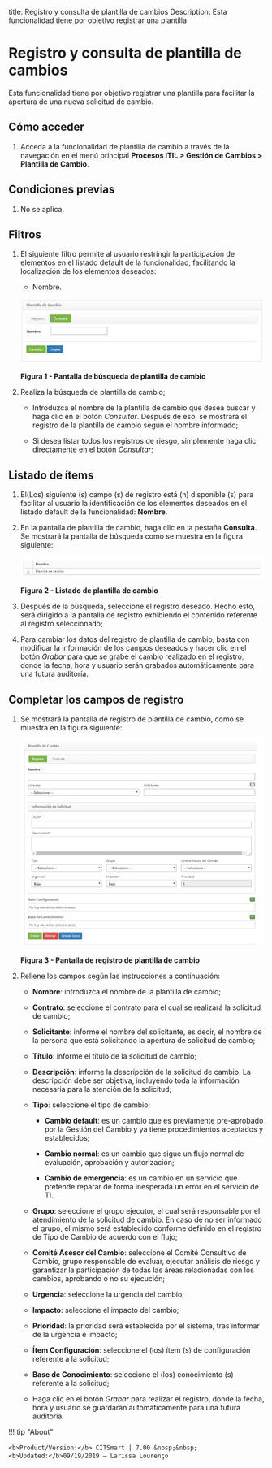 title: Registro y consulta de plantilla de cambios
Description: Esta funcionalidad tiene por objetivo registrar una plantilla
# Registro y consulta de plantilla de cambios

Esta funcionalidad tiene por objetivo registrar una plantilla para facilitar la apertura de una nueva solicitud de cambio.

Cómo acceder
---------------

1. Acceda a la funcionalidad de plantilla de cambio a través de la navegación en el menú principal 
**Procesos ITIL > Gestión de Cambios > Plantilla de Cambio**.

Condiciones previas
--------------------

1. No se aplica.

Filtros
---------

1. El siguiente filtro permite al usuario restringir la participación de elementos en el listado default de la funcionalidad, 
facilitando la localización de los elementos deseados:

    - Nombre.
    
    ![Pesquisa](images/template.img1.jpg)
    
    **Figura 1 - Pantalla de búsqueda de plantilla de cambio**
    
2. Realiza la búsqueda de plantilla de cambio;

    - Introduzca el nombre de la plantilla de cambio que desea buscar y haga clic en el botón *Consultar*. Después de eso, se 
    mostrará el registro de la plantilla de cambio según el nombre informado;
    
    - Si desea listar todos los registros de riesgo, simplemente haga clic directamente en el botón *Consultar*;
    
Listado de ítems
-------------------

1. El(Los) siguiente (s) campo (s) de registro está (n) disponible (s) para facilitar al usuario la identificación de los 
elementos deseados en el listado default de la funcionalidad: **Nombre**.

2. En la pantalla de plantilla de cambio, haga clic en la pestaña **Consulta**. Se mostrará la pantalla de búsqueda como se 
muestra en la figura siguiente:

    ![Listagem](images/template.img2.jpg)
    
    **Figura 2 - Listado de plantilla de cambio**
    
3. Después de la búsqueda, seleccione el registro deseado. Hecho esto, será dirigido a la pantalla de registro exhibiendo el 
contenido referente al registro seleccionado;

4. Para cambiar los datos del registro de plantilla de cambio, basta con modificar la información de los campos deseados y hacer 
clic en el botón *Grabar* para que se grabe el cambio realizado en el registro, donde la fecha, hora y usuario serán grabados 
automáticamente para una futura auditoría.

Completar los campos de registro
--------------------------------------

1. Se mostrará la pantalla de registro de plantilla de cambio, como se muestra en la figura siguiente:

    ![Cadastro](images/template.img3.jpg)
    
    **Figura 3 - Pantalla de registro de plantilla de cambio**
    
2. Rellene los campos según las instrucciones a continuación:

    - **Nombre**: introduzca el nombre de la plantilla de cambio;
    
    - **Contrato**: seleccione el contrato para el cual se realizará la solicitud de cambio;
    
    - **Solicitante**: informe el nombre del solicitante, es decir, el nombre de la persona que está solicitando la apertura de 
    solicitud de cambio;
    
    - **Título**: informe el título de la solicitud de cambio;
    
    - **Descripción**: informe la descripción de la solicitud de cambio. La descripción debe ser objetiva, incluyendo toda la 
    información necesaria para la atención de la solicitud;
    
    - **Tipo**: seleccione el tipo de cambio;
    
        - **Cambio default**: es un cambio que es previamente pre-aprobado por la Gestión del Cambio y ya tiene procedimientos 
        aceptados y establecidos;
        
        - **Cambio normal**: es un cambio que sigue un flujo normal de evaluación, aprobación y autorización;
        
        - **Cambio de emergencia**: es un cambio en un servicio que pretende reparar de forma inesperada un error en el servicio 
        de TI.
        
    - **Grupo**: seleccione el grupo ejecutor, el cual será responsable por el atendimiento de la solicitud de cambio. En caso de 
    no ser informado el grupo, el mismo será establecido conforme definido en el registro de Tipo de Cambio de acuerdo con el 
    flujo;
    
    - **Comité Asesor del Cambio**: seleccione el Comité Consultivo de Cambio, grupo responsable de evaluar, ejecutar análisis de 
    riesgo y garantizar la participación de todas las áreas relacionadas con los cambios, aprobando o no su ejecución;
    
    - **Urgencia**: seleccione la urgencia del cambio;
    
    - **Impacto**: seleccione el impacto del cambio;
    
    - **Prioridad**: la prioridad será establecida por el sistema, tras informar de la urgencia e impacto;
    
    - **Ítem Configuración**: seleccione el (los) ítem (s) de configuración referente a la solicitud;
    
    - **Base de Conocimiento**: seleccione el (los) conocimiento (s) referente a la solicitud;
    
    - Haga clic en el botón *Grabar* para realizar el registro, donde la fecha, hora y usuario se guardarán automáticamente para 
    una futura auditoría.
    
!!! tip "About"

    <b>Product/Version:</b> CITSmart | 7.00 &nbsp;&nbsp;
    <b>Updated:</b>09/19/2019 – Larissa Lourenço
      
    
    
